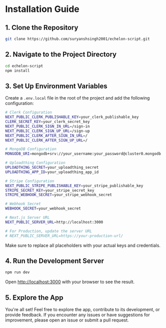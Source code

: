 # Installation Guide

## 1. Clone the Repository

```bash
git clone https://github.com/suryanshsingh2001/echelon-script.git
```

## 2. Navigate to the Project Directory

```bash
cd echelon-script
npm install
```

## 3. Set Up Environment Variables

Create a `.env.local` file in the root of the project and add the following configuration:

```bash
# Clerk Configuration
NEXT_PUBLIC_CLERK_PUBLISHABLE_KEY=your_clerk_publishable_key
CLERK_SECRET_KEY=your_clerk_secret_key
NEXT_PUBLIC_CLERK_SIGN_IN_URL=/sign-in
NEXT_PUBLIC_CLERK_SIGN_UP_URL=/sign-up
NEXT_PUBLIC_CLERK_AFTER_SIGN_IN_URL=/
NEXT_PUBLIC_CLERK_AFTER_SIGN_UP_URL=/

# MongoDB Configuration
MONGODB_URI=mongodb+srv://your_username:your_password@cluster0.mongodb.net/your_database?retryWrites=true&w=majority

# Uploadthing Configuration
UPLOADTHING_SECRET=your_uploadthing_secret
UPLOADTHING_APP_ID=your_uploadthing_app_id

# Stripe Configuration
NEXT_PUBLIC_STRIPE_PUBLISHABLE_KEY=your_stripe_publishable_key
STRIPE_SECRET_KEY=your_stripe_secret_key
STRIPE_WEBHOOK_SECRET=your_stripe_webhook_secret

# Webhook Secret
WEBHOOK_SECRET=your_webhook_secret

# Next.js Server URL
NEXT_PUBLIC_SERVER_URL=http://localhost:3000

# For Production, update the server URL
# NEXT_PUBLIC_SERVER_URL=https://your-production-url/
```

Make sure to replace all placeholders with your actual keys and credentials.

## 4. Run the Development Server

```bash
npm run dev
```

Open [http://localhost:3000](http://localhost:3000) with your browser to see the result.

## 5. Explore the App

You're all set! Feel free to explore the app, contribute to its development, or provide feedback. If you encounter any issues or have suggestions for improvement, please open an issue or submit a pull request.